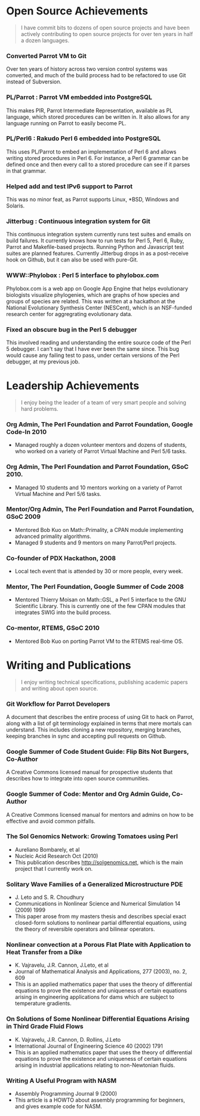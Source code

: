 # Open Source Achievements

> I have commit bits to dozens of open source projects and have been actively contributing
to open source projects for over ten years in half a dozen languages.

### Converted Parrot VM to Git
Over ten years of history across two version control systems was converted,
and much of the build process had to be refactored to use Git instead of Subversion.

### PL/Parrot : Parrot VM embedded into PostgreSQL
This makes PIR, Parrot Intermediate Representation, available as PL language, which
stored procedures can be written in. It also allows for any language running on Parrot
to easily become PL.

### PL/Perl6  : Rakudo Perl 6 embedded into PostgreSQL
This uses PL/Parrot to embed an implementation of Perl 6 and allows writing stored
procedures in Perl 6. For instance, a Perl 6 grammar can be defined once and then
every call to a stored procedure can see if it parses in that grammar.

### Helped add and test IPv6 support to Parrot
This was no minor feat, as Parrot supports Linux, *BSD, Windows and Solaris.

### Jitterbug : Continuous integration system for Git
This continuous integration system currently runs test suites and emails on
build failures. It currently knows how to run tests for Perl 5, Perl 6, Ruby,
Parrot and Makefile-based projects. Running Python and Javascript test suites
are planned features. Currently Jitterbug drops in as a post-receive hook on
Github, but it can also be used with pure-Git.

### WWW::Phylobox : Perl 5 interface to phylobox.com
Phylobox.com is a web app on Google App Engine that helps evolutionary biologists
visualize phylogenies, which are graphs of how species and groups of species are related.
This was written at a hackathon at the National Evolutionary Synthesis Center (NESCent),
which is an NSF-funded research center for aggregrating evolutionary data.

### Fixed an obscure bug in the Perl 5 debugger
This involved reading and understanding the entire source code of the Perl 5 debugger.
I can't say that I have ever been the same since. This bug would cause any failing test
to pass, under certain versions of the Perl debugger, at my previous job.

# Leadership Achievements

> I enjoy being the leader of a team of very smart people and solving hard problems.

### Org Admin, The Perl Foundation and Parrot Foundation, Google Code-In 2010
* Managed roughly a dozen volunteer mentors and dozens of students, who worked on a variety
of Parrot Virtual Machine and Perl 5/6 tasks.

### Org Admin, The Perl Foundation and Parrot Foundation, GSoC 2010.
* Managed 10 students and 10 mentors working on a variety of Parrot Virtual Machine and Perl 5/6 tasks.

### Mentor/Org Admin, The Perl Foundation and Parrot Foundation, GSoC 2009
* Mentored Bob Kuo on Math::Primality, a CPAN module implementing advanced primality algorithms.
* Managed 9 students and 9 mentors on many Parrot/Perl projects.

### Co-founder of PDX Hackathon, 2008
* Local tech event that is attended by 30 or more people, every week.

### Mentor, The Perl Foundation, Google Summer of Code 2008
* Mentored Thierry Moisan on Math::GSL, a Perl 5 interface to the GNU Scientific Library. This
is currently one of the few CPAN modules that integrates SWIG into the build process.

### Co-mentor, RTEMS, GSoC 2010
* Mentored Bob Kuo on porting Parrot VM to the RTEMS real-time OS.

# Writing and Publications

> I enjoy writing technical specifications, publishing academic papers and writing about open source.

### Git Workflow for Parrot Developers
A document that describes the entire process of using Git to hack on Parrot, along with a list of git terminology explained in terms that mere mortals can understand. This includes cloning a new repository, merging branches, keeping branches in sync and accepting pull requests on Github.

### Google Summer of Code Student Guide: Flip Bits Not Burgers, Co-Author
A Creative Commons licensed manual for prospective students that describes how to integrate into open source communities.

### Google Summer of Code: Mentor and Org Admin Guide, Co-Author
A Creative Commons licensed manual for mentors and admins on how to be effective and avoid common pitfalls.

### The Sol Genomics Network: Growing Tomatoes using Perl
* Aureliano Bombarely, et al
* Nucleic Acid Research Oct (2010)
* This publication describes http://solgenomics.net, which is the main project that I currently work on.

### Solitary Wave Families of a Generalized Microstructure PDE
* J. Leto and S. R. Choudhury
* Communications in Nonlinear Science and Numerical Simulation 14 (2009) 1999
* This paper arose from my masters thesis and describes special exact closed-form solutions to nonlinear partial differential equations, using the theory of reversible operators and bilinear operators.

### Nonlinear convection at a Porous Flat Plate with Application to Heat Transfer from a Dike
* K. Vajravelu, J.R. Cannon, J.Leto, et al
* Journal of Mathematical Analysis and Applications, 277 (2003), no. 2, 609
* This is an applied mathematics paper that uses the theory of differential equations to prove the existence and uniqueness of certain equations arising in engineering applications for dams which are subject to temperature gradients.

### On Solutions of Some Nonlinear Differential Equations Arising in Third Grade Fluid Flows
* K. Vajravelu, J.R. Cannon, D. Rollins, J.Leto
* International Journal of Engineering Science 40 (2002) 1791
* This is an applied mathematics paper that uses the theory of differential equations to prove the existence and uniqueness of certain equations arising in industrial applications relating to non-Newtonian fluids.

### Writing A Useful Program with NASM
* Assembly Programming Journal 9 (2000)
* This article is a HOWTO about assembly programming for beginners, and gives example code for NASM.
